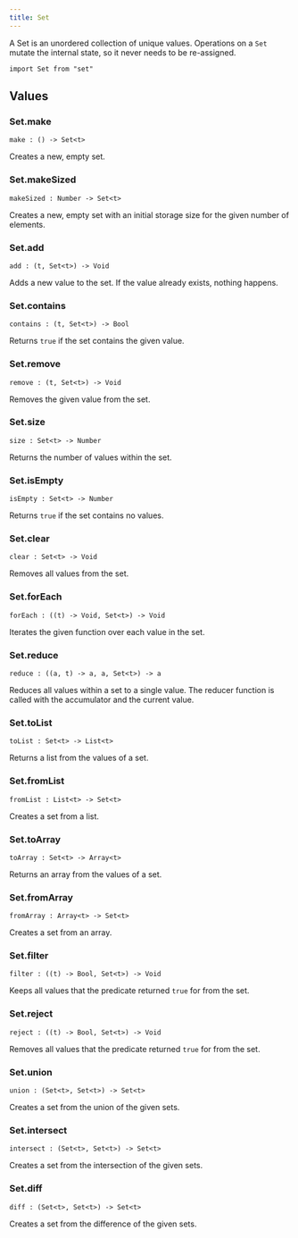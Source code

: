 ```yaml
---
title: Set
---
```


A Set is an unordered collection of unique values. Operations on a `Set` mutate the internal state, so it never needs to be re-assigned.

```grain
import Set from "set"
```

## Values

### Set.**make**

```grain
make : () -> Set<t>
```

Creates a new, empty set.

### Set.**makeSized**

```grain
makeSized : Number -> Set<t>
```

Creates a new, empty set with an initial storage size for the given number of elements.

### Set.**add**

```grain
add : (t, Set<t>) -> Void
```

Adds a new value to the set. If the value already exists, nothing happens.

### Set.**contains**

```grain
contains : (t, Set<t>) -> Bool
```

Returns `true` if the set contains the given value.

### Set.**remove**

```grain
remove : (t, Set<t>) -> Void
```

Removes the given value from the set.

### Set.**size**

```grain
size : Set<t> -> Number
```

Returns the number of values within the set.

### Set.**isEmpty**

```grain
isEmpty : Set<t> -> Number
```

Returns `true` if the set contains no values.

### Set.**clear**

```grain
clear : Set<t> -> Void
```

Removes all values from the set.

### Set.**forEach**

```grain
forEach : ((t) -> Void, Set<t>) -> Void
```

Iterates the given function over each value in the set.

### Set.**reduce**

```grain
reduce : ((a, t) -> a, a, Set<t>) -> a
```

Reduces all values within a set to a single value. The reducer function is called with the accumulator and the current value.

### Set.**toList**

```grain
toList : Set<t> -> List<t>
```

Returns a list from the values of a set.

### Set.**fromList**

```grain
fromList : List<t> -> Set<t>
```

Creates a set from a list.

### Set.**toArray**

```grain
toArray : Set<t> -> Array<t>
```

Returns an array from the values of a set.

### Set.**fromArray**

```grain
fromArray : Array<t> -> Set<t>
```

Creates a set from an array.

### Set.**filter**

```grain
filter : ((t) -> Bool, Set<t>) -> Void
```

Keeps all values that the predicate returned `true` for from the set.

### Set.**reject**

```grain
reject : ((t) -> Bool, Set<t>) -> Void
```

Removes all values that the predicate returned `true` for from the set.

### Set.**union**

```grain
union : (Set<t>, Set<t>) -> Set<t>
```

Creates a set from the union of the given sets.

### Set.**intersect**

```grain
intersect : (Set<t>, Set<t>) -> Set<t>
```

Creates a set from the intersection of the given sets.

### Set.**diff**

```grain
diff : (Set<t>, Set<t>) -> Set<t>
```

Creates a set from the difference of the given sets.

